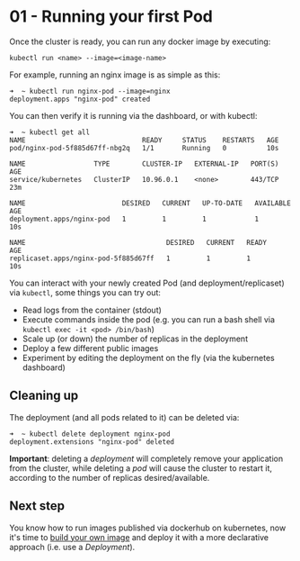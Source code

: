 # 01 - Running your first Pod

Once the cluster is ready, you can run any docker image by executing:

```
kubectl run <name> --image=<image-name>
```

For example, running an nginx image is as simple as this:

```
➜  ~ kubectl run nginx-pod --image=nginx
deployment.apps "nginx-pod" created
```

You can then verify it is running via the dashboard, or with kubectl:

```
➜  ~ kubectl get all
NAME                             READY     STATUS    RESTARTS   AGE
pod/nginx-pod-5f885d67ff-nbg2q   1/1       Running   0          10s

NAME                 TYPE        CLUSTER-IP   EXTERNAL-IP   PORT(S)   AGE
service/kubernetes   ClusterIP   10.96.0.1    <none>        443/TCP   23m

NAME                        DESIRED   CURRENT   UP-TO-DATE   AVAILABLE   AGE
deployment.apps/nginx-pod   1         1         1            1           10s

NAME                                   DESIRED   CURRENT   READY     AGE
replicaset.apps/nginx-pod-5f885d67ff   1         1         1         10s
```

You can interact with your newly created Pod (and deployment/replicaset) via `kubectl`, some things you can try out:

- Read logs from the container (stdout)
- Execute commands inside the pod (e.g. you can run a bash shell via `kubectl exec -it <pod> /bin/bash`)
- Scale up (or down) the number of replicas in the deployment
- Deploy a few different public images
- Experiment by editing the deployment on the fly (via the kubernetes dashboard)


## Cleaning up

The deployment (and all pods related to it) can be deleted via:

```
➜  ~ kubectl delete deployment nginx-pod
deployment.extensions "nginx-pod" deleted
```

**Important**: deleting a *deployment* will completely remove your application from the cluster, while deleting a *pod* will cause the cluster to restart it, according to the number of replicas desired/available.

## Next step

You know how to run images published via dockerhub on kubernetes, now it's time to [build your own image](./02_run_your_own_image.md) and deploy it with a more declarative approach (i.e. use a *Deployment*).